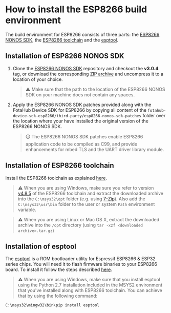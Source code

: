 # How to install the ESP8266 build environment

The build environment for ESP8266 consists of three parts: the [ESP8266 NONOS SDK](#installation-of-esp8266-nonos-sdk), the [ESP8266 toolchain](#installation-of-esp8266-toolchain) and the [esptool](#installation-of-esptool).

## Installation of ESP8266 NONOS SDK

1. Clone the [ESP8266 NONOS SDK](https://github.com/espressif/ESP8266_NONOS_SDK) repository and checkout the **v3.0.4** tag, or download the corresponding [ZIP archive](https://github.com/espressif/ESP8266_NONOS_SDK/archive/refs/tags/v3.0.4.zip) and uncompress it to a location of your choice.

    > &#x26A0; Make sure that the path to the location of the ESP8266 NONOS SDK on your machine does not contain any spaces.

2. Apply the ESP8266 NONOS SDK patches provided along with the FotaHub Device SDK for ESP8266 by copying all content of the `fotahub-device-sdk-esp8266/third-party/esp8266-nonos-sdk-patches` folder over the location where your have installed the original version of the ESP8266 NONOS SDK.
 
    > &#x1F6C8; The ESP8266 NONOS SDK patches enable ESP8266 application code to be compiled as C99, and provide enhancements for mbed TLS and the UART driver library module.
  
## Installation of ESP8266 toolchain

Install the ESP8266 toolchain as explained [here](https://docs.espressif.com/projects/esp8266-rtos-sdk/en/latest/get-started/index.html#setup-toolchain).

> &#x26A0; When you are using Windows, make sure you refer to version [v4.8.5](https://dl.espressif.com/dl/xtensa-lx106-elf-win32-1.22.0-88-gde0bdc1-4.8.5.tar.gz) of the ESP8266 toolchain and extract the downloaded archive into the `C:\msys32\opt` folder (e.g. using [7-Zip](https://www.7-zip.org)). Also add the `C:\msys32\usr\bin` folder to the user or system `Path` environment variable.

> &#x26A0; When you are using Linux or Mac OS X, extract the downloaded archive into the `/opt` directory (using `tar -xzf <downloaded archive>.tar.gz`)

## Installation of esptool

The [esptool](https://github.com/espressif/esptool) is a ROM bootloader utility for Espressif ESP8266 & ESP32 series chips. You will need it to flash firmware binaries to your ESP8266 board. To install it follow the steps described [here](https://github.com/espressif/esptool#easy-installation).

> &#x26A0; When you are using Windows, make sure that you install esptool using the Python 2.7 installation included in the MSYS2 environment that you've installed along with ESP8266 toolchain. You can achieve that by using the following command:

```sh
C:\msys32\mingw32\bin\pip install esptool
```
